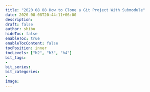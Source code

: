 ```yaml
---
title: "2020 08 08 How to Clone a Git Project With Submodule"
date: 2020-08-08T20:44:11+06:00
description:
draft: false
author: shibu
hideToc: false
enableToc: true
enableTocContent: false
tocPosition: inner
tocLevels: ["h2", "h3", "h4"]
bit_tags:
-
bit_series:
bit_categories:
-
image:
---
```

